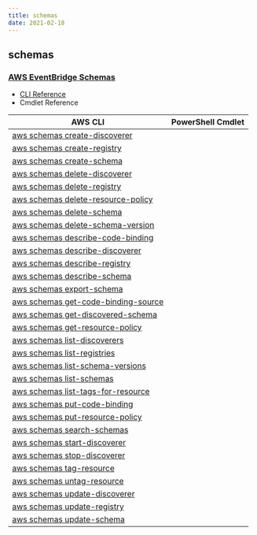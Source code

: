 ```yaml
---
title: schemas
date: 2021-02-18
---
```


## schemas

### [AWS EventBridge Schemas](https://aws.amazon.com/eventbridge/)

* [CLI Reference](https://docs.aws.amazon.com/cli/latest/reference/schemas/index.html)
* Cmdlet Reference

|AWS CLI|PowerShell Cmdlet|
|----|----|
|[aws schemas create-discoverer](https://docs.aws.amazon.com/cli/latest/reference/schemas/create-discoverer.html)||
|[aws schemas create-registry](https://docs.aws.amazon.com/cli/latest/reference/schemas/create-registry.html)||
|[aws schemas create-schema](https://docs.aws.amazon.com/cli/latest/reference/schemas/create-schema.html)||
|[aws schemas delete-discoverer](https://docs.aws.amazon.com/cli/latest/reference/schemas/delete-discoverer.html)||
|[aws schemas delete-registry](https://docs.aws.amazon.com/cli/latest/reference/schemas/delete-registry.html)||
|[aws schemas delete-resource-policy](https://docs.aws.amazon.com/cli/latest/reference/schemas/delete-resource-policy.html)||
|[aws schemas delete-schema](https://docs.aws.amazon.com/cli/latest/reference/schemas/delete-schema.html)||
|[aws schemas delete-schema-version](https://docs.aws.amazon.com/cli/latest/reference/schemas/delete-schema-version.html)||
|[aws schemas describe-code-binding](https://docs.aws.amazon.com/cli/latest/reference/schemas/describe-code-binding.html)||
|[aws schemas describe-discoverer](https://docs.aws.amazon.com/cli/latest/reference/schemas/describe-discoverer.html)||
|[aws schemas describe-registry](https://docs.aws.amazon.com/cli/latest/reference/schemas/describe-registry.html)||
|[aws schemas describe-schema](https://docs.aws.amazon.com/cli/latest/reference/schemas/describe-schema.html)||
|[aws schemas export-schema](https://docs.aws.amazon.com/cli/latest/reference/schemas/export-schema.html)||
|[aws schemas get-code-binding-source](https://docs.aws.amazon.com/cli/latest/reference/schemas/get-code-binding-source.html)||
|[aws schemas get-discovered-schema](https://docs.aws.amazon.com/cli/latest/reference/schemas/get-discovered-schema.html)||
|[aws schemas get-resource-policy](https://docs.aws.amazon.com/cli/latest/reference/schemas/get-resource-policy.html)||
|[aws schemas list-discoverers](https://docs.aws.amazon.com/cli/latest/reference/schemas/list-discoverers.html)||
|[aws schemas list-registries](https://docs.aws.amazon.com/cli/latest/reference/schemas/list-registries.html)||
|[aws schemas list-schema-versions](https://docs.aws.amazon.com/cli/latest/reference/schemas/list-schema-versions.html)||
|[aws schemas list-schemas](https://docs.aws.amazon.com/cli/latest/reference/schemas/list-schemas.html)||
|[aws schemas list-tags-for-resource](https://docs.aws.amazon.com/cli/latest/reference/schemas/list-tags-for-resource.html)||
|[aws schemas put-code-binding](https://docs.aws.amazon.com/cli/latest/reference/schemas/put-code-binding.html)||
|[aws schemas put-resource-policy](https://docs.aws.amazon.com/cli/latest/reference/schemas/put-resource-policy.html)||
|[aws schemas search-schemas](https://docs.aws.amazon.com/cli/latest/reference/schemas/search-schemas.html)||
|[aws schemas start-discoverer](https://docs.aws.amazon.com/cli/latest/reference/schemas/start-discoverer.html)||
|[aws schemas stop-discoverer](https://docs.aws.amazon.com/cli/latest/reference/schemas/stop-discoverer.html)||
|[aws schemas tag-resource](https://docs.aws.amazon.com/cli/latest/reference/schemas/tag-resource.html)||
|[aws schemas untag-resource](https://docs.aws.amazon.com/cli/latest/reference/schemas/untag-resource.html)||
|[aws schemas update-discoverer](https://docs.aws.amazon.com/cli/latest/reference/schemas/update-discoverer.html)||
|[aws schemas update-registry](https://docs.aws.amazon.com/cli/latest/reference/schemas/update-registry.html)||
|[aws schemas update-schema](https://docs.aws.amazon.com/cli/latest/reference/schemas/update-schema.html)||

